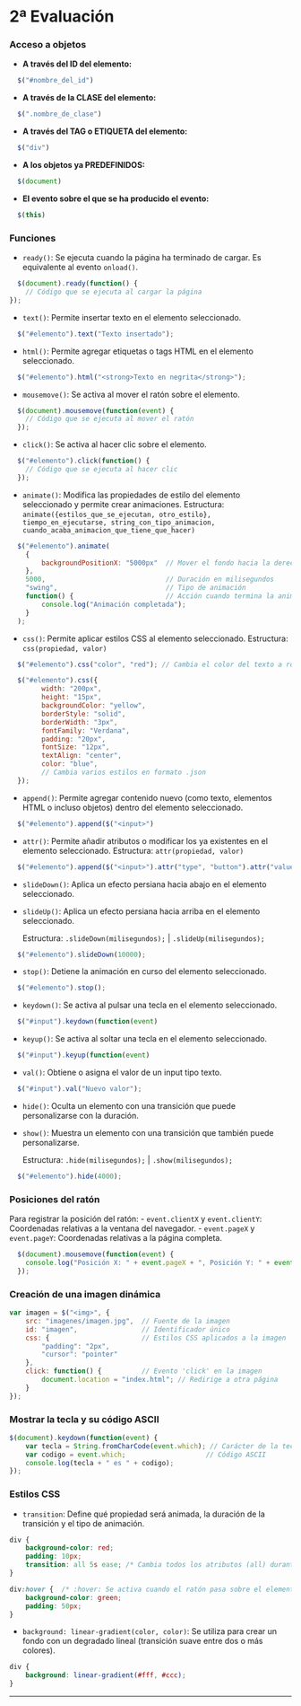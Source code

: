 # 2ª Evaluación

### Acceso a objetos

- **A través del ID del elemento:**  
```javascript
  $("#nombre_del_id")
 ```

 - **A través de la CLASE del elemento:**  
```javascript
  $(".nombre_de_clase")
 ```

- **A través del TAG o ETIQUETA del elemento:**  
```javascript
  $("div")
 ```

- **A los objetos ya PREDEFINIDOS:**  
```javascript
  $(document)
 ```

- **El evento sobre el que se ha producido el evento:**  
```javascript
  $(this)
 ```

### Funciones

- `ready()`: Se ejecuta cuando la página ha terminado de cargar. Es equivalente al evento `onload()`.
```javascript
  $(document).ready(function() {
    // Código que se ejecuta al cargar la página
});
```
- `text()`: Permite insertar texto en el elemento seleccionado.
```javascript
  $("#elemento").text("Texto insertado");
```
- `html()`: Permite agregar etiquetas o tags HTML en el elemento seleccionado.
```javascript
  $("#elemento").html("<strong>Texto en negrita</strong>");
```
- `mousemove()`: Se activa al mover el ratón sobre el elemento.
```javascript
  $(document).mousemove(function(event) {
    // Código que se ejecuta al mover el ratón
  });
```
- `click()`: Se activa al hacer clic sobre el elemento.
```javascript
  $("#elemento").click(function() {
    // Código que se ejecuta al hacer clic
  });
```
- `animate()`: Modifica las propiedades de estilo del elemento seleccionado y permite crear animaciones.
  Estructura: `animate({estilos_que_se_ejecutan, otro_estilo}, tiempo_en_ejecutarse, string_con_tipo_animacion, cuando_acaba_animacion_que_tiene_que_hacer)`
```javascript
  $("#elemento").animate(
    {
        backgroundPositionX: "5000px"  // Mover el fondo hacia la derecha
    }, 
    5000,                              // Duración en milisegundos
    "swing",                           // Tipo de animación
    function() {                       // Acción cuando termina la animación
        console.log("Animación completada");
    }
  );
```
- `css()`: Permite aplicar estilos CSS al elemento seleccionado.
  Estructura: `css(propiedad, valor)`
```javascript
  $("#elemento").css("color", "red"); // Cambia el color del texto a rojo
```
```javascript
  $("#elemento").css({ 
        width: "200px",
        height: "15px",
        backgroundColor: "yellow",
        borderStyle: "solid",
        borderWidth: "3px",
        fontFamily: "Verdana",
        padding: "20px",
        fontSize: "12px",
        textAlign: "center",
        color: "blue",
        // Cambia varios estilos en formato .json
  });
```
- `append()`: Permite agregar contenido nuevo (como texto, elementos HTML o incluso objetos) dentro del elemento seleccionado.
```javascript
  $("#elemento").append($("<input>")
```
- `attr()`: Permite añadir atributos o modificar los ya existentes en el elemento seleccionado.
   Estructura: `attr(propiedad, valor)`
```javascript
  $("#elemento").append($("<input>").attr("type", "button").attr("value", "Hola"));
```
- `slideDown()`: Aplica un efecto persiana hacia abajo en el elemento seleccionado.
- `slideUp()`: Aplica un efecto persiana hacia arriba en el elemento seleccionado.

  Estructura: `.slideDown(milisegundos);` |  `.slideUp(milisegundos);`
```javascript
  $("#elemento").slideDown(10000);
```
- `stop()`: Detiene la animación en curso del elemento seleccionado.
```javascript
  $("#elemento").stop();
```
- `keydown()`: Se activa al pulsar una tecla en el elemento seleccionado.
```javascript
  $("#input").keydown(function(event)
```
- `keyup()`: Se activa al soltar una tecla en el elemento seleccionado.
```javascript
  $("#input").keyup(function(event)
```
- `val()`: Obtiene o asigna el valor de un input tipo texto.
```javascript
  $("#input").val("Nuevo valor");
```
- `hide()`: Oculta un elemento con una transición que puede personalizarse con la duración.
- `show()`: Muestra un elemento con una transición que también puede personalizarse.

  Estructura: `.hide(milisegundos);` |  `.show(milisegundos);`
```javascript
  $("#elemento").hide(4000);
```

### Posiciones del ratón

Para registrar la posición del ratón:
    - `event.clientX` y `event.clientY`: Coordenadas relativas a la ventana del navegador.
    - `event.pageX` y `event.pageY`: Coordenadas relativas a la página completa.

```javascript
  $(document).mousemove(function(event) {
    console.log("Posición X: " + event.pageX + ", Posición Y: " + event.pageY);
  });
```

### Creación de una imagen dinámica

```javascript
var imagen = $("<img>", {
    src: "imagenes/imagen.jpg",  // Fuente de la imagen
    id: "imagen",                // Identificador único
    css: {                       // Estilos CSS aplicados a la imagen
        "padding": "2px",
        "cursor": "pointer"
    },
    click: function() {          // Evento 'click' en la imagen
        document.location = "index.html"; // Redirige a otra página
    }
});
```

### Mostrar la tecla y su código ASCII

```javascript
$(document).keydown(function(event) {
    var tecla = String.fromCharCode(event.which); // Carácter de la tecla
    var codigo = event.which;                    // Código ASCII
    console.log(tecla + " es " + codigo);
});
```

### Estilos CSS

- `transition`: Define qué propiedad será animada, la duración de la transición y el tipo de animación.
```css
div {
	background-color: red;
	padding: 10px;
	transition: all 5s ease; /* Cambia todos los atributos (all) durante 5 segundos con un efecto suave (ease). Si quisieras cambiar solo el background-color lo pondrías en vez de all */
}

div:hover {  /* :hover: Se activa cuando el ratón pasa sobre el elemento. */
	background-color: green;
	padding: 50px;
}
```
- `background: linear-gradient(color, color)`: Se utiliza para crear un fondo con un degradado lineal (transición suave entre dos o más colores).
```css
div {
	background: linear-gradient(#fff, #ccc);
}
```

---
